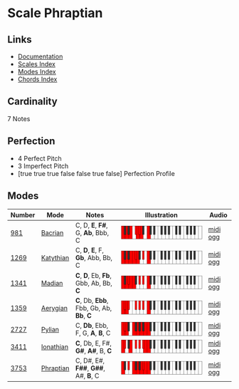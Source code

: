 # Scale Phraptian

## Links

- [Documentation](index.md)
- [Scales Index](Scales.md)
- [Modes Index](Modes.md)
- [Chords Index](Chords.md)

## Cardinality

7 Notes

## Perfection

- 4 Perfect Pitch
- 3 Imperfect Pitch
- [true true true false false true false] Perfection Profile

## Modes

| Number | Mode | Notes | Illustration | Audio |
|--------|------|-------|--------------|-------|
| [981](https://ianring.com/musictheory/scales/981) | [Bacrian](ModeBacrian.md) | C, D, **E**, **F#**, G, **Ab**, Bbb, C | ![CNaturalBacrian](ModeCNaturalBacrian.png) | [midi](ModeCNaturalBacrian.mid) [ogg](ModeCNaturalBacrian.ogg) | 
| [1269](https://ianring.com/musictheory/scales/1269) | [Katythian](ModeKatythian.md) | C, **D**, **E**, F, **Gb**, Abb, Bb, C | ![CNaturalKatythian](ModeCNaturalKatythian.png) | [midi](ModeCNaturalKatythian.mid) [ogg](ModeCNaturalKatythian.ogg) | 
| [1341](https://ianring.com/musictheory/scales/1341) | [Madian](ModeMadian.md) | **C**, **D**, Eb, **Fb**, Gbb, Ab, Bb, **C** | ![CNaturalMadian](ModeCNaturalMadian.png) | [midi](ModeCNaturalMadian.mid) [ogg](ModeCNaturalMadian.ogg) | 
| [1359](https://ianring.com/musictheory/scales/1359) | [Aerygian](ModeAerygian.md) | **C**, Db, **Ebb**, Fbb, Gb, Ab, **Bb**, **C** | ![CNaturalAerygian](ModeCNaturalAerygian.png) | [midi](ModeCNaturalAerygian.mid) [ogg](ModeCNaturalAerygian.ogg) | 
| [2727](https://ianring.com/musictheory/scales/2727) | [Pylian](ModePylian.md) | C, **Db**, Ebb, F, G, **A**, **B**, C | ![CNaturalPylian](ModeCNaturalPylian.png) | [midi](ModeCNaturalPylian.mid) [ogg](ModeCNaturalPylian.ogg) | 
| [3411](https://ianring.com/musictheory/scales/3411) | [Ionathian](ModeIonathian.md) | **C**, Db, E, F#, **G#**, **A#**, B, **C** | ![CNaturalIonathian](ModeCNaturalIonathian.png) | [midi](ModeCNaturalIonathian.mid) [ogg](ModeCNaturalIonathian.ogg) | 
| [3753](https://ianring.com/musictheory/scales/3753) | [Phraptian](ModePhraptian.md) | C, D#, E#, **F##**, **G##**, A#, **B**, C | ![CNaturalPhraptian](ModeCNaturalPhraptian.png) | [midi](ModeCNaturalPhraptian.mid) [ogg](ModeCNaturalPhraptian.ogg) | 
